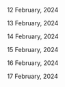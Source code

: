 12 February, 2024

13 February, 2024

14 February, 2024

15 February, 2024

16 February, 2024

17 February, 2024